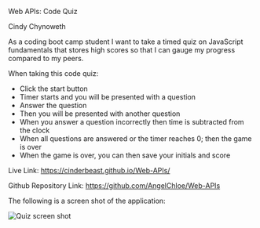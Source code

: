 Web APIs: Code Quiz

Cindy Chynoweth

As a coding boot camp student I want to take a timed quiz on JavaScript fundamentals that stores high scores so that I can gauge my progress compared to my peers.


When taking this code quiz:
- Click the start button
- Timer starts and you will be presented with a question
- Answer the question
- Then you will be presented with another question 
- When you answer a question incorrectly then time is subtracted from the clock
- When all questions are answered or the timer reaches 0; then the game is over
- When the game is over, you can then save your initials and score

Live Link:
https://cinderbeast.github.io/Web-APIs/

Github Repository Link:
https://github.com/AngelChloe/Web-APIs


The following is a screen shot of the application:

![Quiz screen shot](https://user-images.githubusercontent.com/105569378/178125312-20b1b388-725e-4c0a-83fe-a7f3ebc05c99.png)
